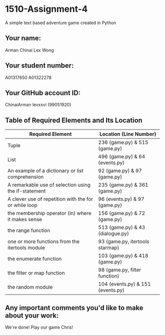 # 1510-Assignment-4

A simple text based adventure game created in Python

## Your name:
Arman Chinai
Lex Wong

## Your student number:
A01317650
A01322278

## Your GitHub account ID:
ChinaiArman
levxxvi (99051920)

## Table of Required Elements and Its Location
| Required Element                                      | Location (Line Number)            |
|-------------------------------------------------------|-----------------------------------|
| Tuple                                                 | 236 (game.py) & 515 (game.py)     |
| List                                                  | 496 (game.py) & 64 (events.py)    | 
| An example of a dictionary or list comprehension      | 92 (game.py) & 97 (game.py)       |
| A remarkable use of selection using the if-statement  | 235 (game.py) & 361 (game.py)     |
| A clever use of repetition with the for or while loop | 96 (events.py) & 97 (game.py)     |
| the membership operator (in) where it makes sense     | 156 (game.py) & 72 (game.py)      |
| the range function                                    | 513 (game.py) & 43 (dialogue.py)  |
| one or more functions from the itertools module       | 93 (game.py, itertools starmap)   |
| the enumerate function                                | 103 (game.py) & 418 (game.py)     |
| the filter or map function                            | 98 (game.py, filter function)     |
| the random module                                     | 104 (events.py) & 151 (events.py) |

## Any important comments you'd like to make about your work:
We're done! Play our game Chris!
